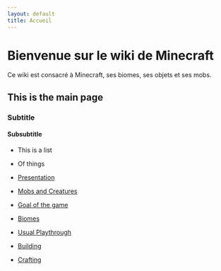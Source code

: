 ```yaml
---
layout: default
title: Accueil
---
```


<!-- Main content in Markdown -->
# Bienvenue sur le wiki de Minecraft

Ce wiki est consacré à Minecraft, ses biomes, ses objets et ses mobs.

## This is the main page

### Subtitle

#### Subsubtitle

- This is a list
- Of things

- [Presentation](page1.md)
- [Mobs and Creatures](page2.md)
- [Goal of the game](page3.md)
- [Biomes](page4.md)
- [Usual Playthrough](page5.md)
- [Building](page6.md)
- [Crafting](page7.md)

